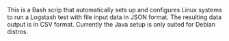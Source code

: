 This is a Bash scrip that automatically sets up and configures Linux systems to run a Logstash test with file input data in JSON format. The resulting data output is in CSV format.
Currently the Java setup is only suited for Debian distros. 

